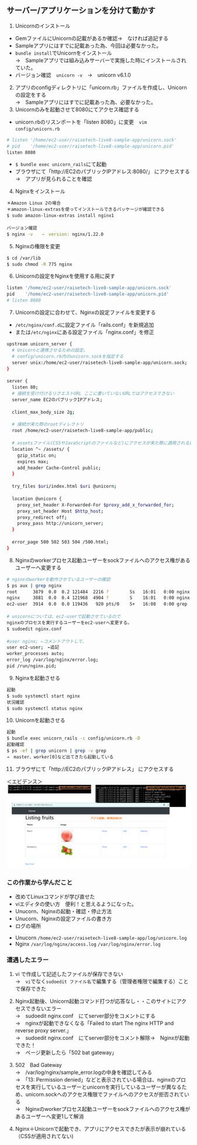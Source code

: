 ## サーバー/アプリケーションを分けて動かす ##
1. Unicornのインストール
- GemファイルにUnicornの記載があるか確認→　なければ追記する
- Sampleアプリにはすでに記載あった為、今回は必要なかった。
-  `bundle install`でUnicornをインストール  
→　Sampleアプリでは組み込みサーバーで実施した時にインストールされていた。
- バージョン確認　`unicorn -v`　→　unicorn v6.1.0
2. アプリのconfigディレクトリに「unicorn.rb」ファイルを作成し、Unicornの設定をする  
→　Sampleアプリにはすでに記載あった為、必要なかった。
3. Unicornのみを起動させて8080にてアクセス確認する
- unicorn.rbのリスンポートを「listen 8080」に変更　`vim config/unicorn.rb`
```bash
# listen '/home/ec2-user/raisetech-live8-sample-app/unicorn.sock'
# pid    '/home/ec2-user/raisetech-live8-sample-app/unicorn.pid'
listen 8080
```
- `$ bundle exec unicorn_rails`にて起動
- ブラウザにて「http://EC2のパブリックIPアドレス:8080/」 にアクセスする  
→　アプリが見られることを確認
4. Nginxをインストール
```bash
＊Amazon Linux 2の場合
＊amazon-linux-extrasを使ってインストールできるパッケージが確認できる
$ sudo amazon-linux-extras install nginx1

バージョン確認
$ nginx -v　　→　version: nginx/1.22.0
```
5. Nginxの権限を変更
```bash
$ cd /var/lib
$ sudo chmod -R 775 nginx
```
6. Unicornの設定をNginxを使用する用に戻す
```bash
listen '/home/ec2-user/raisetech-live8-sample-app/unicorn.sock'
pid    '/home/ec2-user/raisetech-live8-sample-app/unicorn.pid'
# listen 8080
```
7. Unicornの設定に合わせて、Nginxの設定ファイルを変更する
- `/etc/nginx/conf.d`に設定ファイル「rails.conf」を新規追加
- または`/etc/nginx`にある設定ファイル「nginx.conf」を修正
```bash
upstream unicorn_server {
  # Unicornと連携させるための設定。
  # config/unicorn.rb内のunicorn.sockを指定する
  server unix:/home/ec2-user/raisetech-live8-sample-app/unicorn.sock;
}

server {
  listen 80;
  # 接続を受け付けるリクエストURL ここに書いていないURLではアクセスできない
  server_name EC2のパブリックIPアドレス;

  client_max_body_size 2g;

  # 接続が来た際のrootディレクトリ
  root /home/ec2-user/raisetech-live8-sample-app/public;

  # assetsファイル(CSSやJavaScriptのファイルなど)にアクセスが来た際に適用される設定
  location ^~ /assets/ {
    gzip_static on;
    expires max;
    add_header Cache-Control public;
  }

  try_files $uri/index.html $uri @unicorn;

  location @unicorn {
    proxy_set_header X-Forwarded-For $proxy_add_x_forwarded_for;
    proxy_set_header Host $http_host;
    proxy_redirect off;
    proxy_pass http://unicorn_server;
  }

  error_page 500 502 503 504 /500.html;
}
```
8. Nginxのworkerプロセス起動ユーザーをsockファイルへのアクセス権があるユーザーへ変更する
```bash
# nginxのworkerを動作させているユーザーの確認
$ ps aux | grep nginx
root      3879  0.0  0.2 121484  2216 ?        Ss   16:01   0:00 nginx: master process /usr/sbin/nginx
nginx     3881  0.0  0.4 121968  4904 ?        S    16:01   0:00 nginx: worker process ←これがworkerプロセス。nginxユーザーが動作させていることがわかる
ec2-user  3914  0.0  0.0 119436   920 pts/0    S+   16:08   0:00 grep --color=auto nginx

# unicornについては、ec2-userで起動させているので
nginxのプロセスを実行するユーザーをec2-userへ変更する。
$ sudoedit nginx.conf

#user nginx; ←コメントアウトして、
user ec2-user;　←追記
worker_processes auto;
error_log /var/log/nginx/error.log;
pid /run/nginx.pid;
```
9. Nginxを起動させる
```bash
起動
$ sudo systemctl start nginx
状況確認
$ sudo systemctl status nginx
```
10. Unicornを起動させる
```bash
起動
$ bundle exec unicorn_rails -c config/unicorn.rb -D
起動確認
$ ps -ef | grep unicorn | grep -v grep
→　master、worker[0]など出てきたら起動している
```
11. ブラウザにて「http://EC2のパブリックIPアドレス」 にアクセスする

＜エビデンス＞
![分けて動かす](images/unicorn.png)

### この作業から学んだこと ###
* 改めてLinuxコマンドが学び直せた
* viエディタの使い方　便利！と思えるようになった。
* Unucorn、Nginxの起動・確認・停止方法
* Unucorn、Nginxの設定ファイルの書き方
* ログの場所
 - Unucorn `/home/ec2-user/raisetech-live8-sample-app/log/unicorn.log`
 - Nginx `/var/log/nginx/access.log`  `/var/log/nginx/error.log`

### 遭遇したエラー ###
1. vi で作成して記述したファイルが保存できない  
→　`vi`でなく`sudoedit ファイル名`で編集する（管理者権限で編集する）ことで保存できた

2. Nginx起動後、Unicorn起動コマンド打つが応答なし・・このサイトにアクセスできないエラー  
→　sudoedit  nginx.conf　にてserver部分をコメントにする  
→　nginxが起動できなくなる「Failed to start The nginx HTTP and reverse proxy server.」  
→　sudoedit  nginx.conf　にてserver部分をコメント解除→　Nginxが起動できた！  
→　ページ更新したら「502 bat gateway」
3. 502　Bad Gateway  
→　/var/log/nginx/sample_error.logの中身を確認してみる  
→　「13: Permission denied」などと表示されている場合は、nginxのプロセスを実行しているユーザーとunicornを実行しているユーザーが異なるため、unicorn.sockへのアクセス権限でファイルへのアクセスが拒否されている   
→　Nginxのworkerプロセス起動ユーザーをsockファイルへのアクセス権があるユーザーへ変更1して解消
4. Nginx＋Unicornで起動でき、アプリにアクセスできたが表示が崩れている（CSSが適用されてない)  
